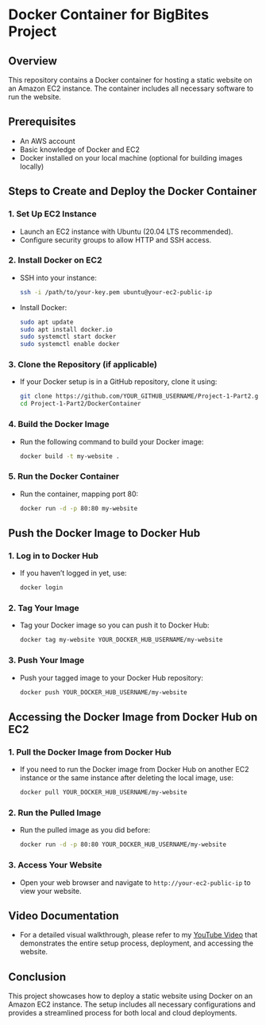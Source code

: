 # Docker Container for BigBites Project

## Overview

This repository contains a Docker container for hosting a static website on an Amazon EC2 instance. The container includes all necessary software to run the website.

## Prerequisites

- An AWS account
- Basic knowledge of Docker and EC2
- Docker installed on your local machine (optional for building images locally)

## Steps to Create and Deploy the Docker Container

### 1. Set Up EC2 Instance
- Launch an EC2 instance with Ubuntu (20.04 LTS recommended).
- Configure security groups to allow HTTP and SSH access.

### 2. Install Docker on EC2
- SSH into your instance:
    ```bash
    ssh -i /path/to/your-key.pem ubuntu@your-ec2-public-ip
    ```
- Install Docker:
    ```bash
    sudo apt update
    sudo apt install docker.io
    sudo systemctl start docker
    sudo systemctl enable docker
    ```

### 3. Clone the Repository (if applicable)
- If your Docker setup is in a GitHub repository, clone it using:
    ```bash
    git clone https://github.com/YOUR_GITHUB_USERNAME/Project-1-Part2.git
    cd Project-1-Part2/DockerContainer
    ```

### 4. Build the Docker Image
- Run the following command to build your Docker image:
    ```bash
    docker build -t my-website .
    ```

### 5. Run the Docker Container
- Run the container, mapping port 80:
    ```bash
    docker run -d -p 80:80 my-website
    ```

## Push the Docker Image to Docker Hub

### 1. Log in to Docker Hub
- If you haven’t logged in yet, use:
    ```bash
    docker login
    ```

### 2. Tag Your Image
- Tag your Docker image so you can push it to Docker Hub:
    ```bash
    docker tag my-website YOUR_DOCKER_HUB_USERNAME/my-website
    ```

### 3. Push Your Image
- Push your tagged image to your Docker Hub repository:
    ```bash
    docker push YOUR_DOCKER_HUB_USERNAME/my-website
    ```

## Accessing the Docker Image from Docker Hub on EC2

### 1. Pull the Docker Image from Docker Hub
- If you need to run the Docker image from Docker Hub on another EC2 instance or the same instance after deleting the local image, use:
    ```bash
    docker pull YOUR_DOCKER_HUB_USERNAME/my-website
    ```

### 2. Run the Pulled Image
- Run the pulled image as you did before:
    ```bash
    docker run -d -p 80:80 YOUR_DOCKER_HUB_USERNAME/my-website
    ```

### 3. Access Your Website
- Open your web browser and navigate to `http://your-ec2-public-ip` to view your website.

## Video Documentation

- For a detailed visual walkthrough, please refer to my [YouTube Video]([YOUR_YOUTUBE_VIDEO_LINK_HERE](https://youtu.be/gJpJ8b_uVkc)) that demonstrates the entire setup process, deployment, and accessing the website.

## Conclusion

This project showcases how to deploy a static website using Docker on an Amazon EC2 instance. The setup includes all necessary configurations and provides a streamlined process for both local and cloud deployments.

